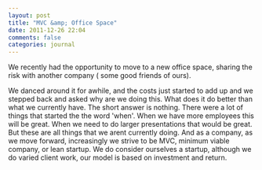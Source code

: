 ```yaml
---
layout: post
title: "MVC &amp; Office Space"
date: 2011-12-26 22:04
comments: false
categories: journal
---
```


We recently had the opportunity to move to a new office space, sharing the risk with another company ( some good friends of ours). 

We danced around it for awhile, and the costs just started to add up and we stepped back and asked why are we doing this. What does it do better than what we currently have. The short answer is nothing. There were a lot of things that started the the word 'when'. When we have more employees this will be great. When we need to do larger presentations that would be great. But these are all things that we arent currently doing. And as a company, as we move forward, increasingly we strive to be MVC, minimum viable company, or lean startup. We do consider ourselves a startup, although we do varied client work, our model is based on investment and return. 


